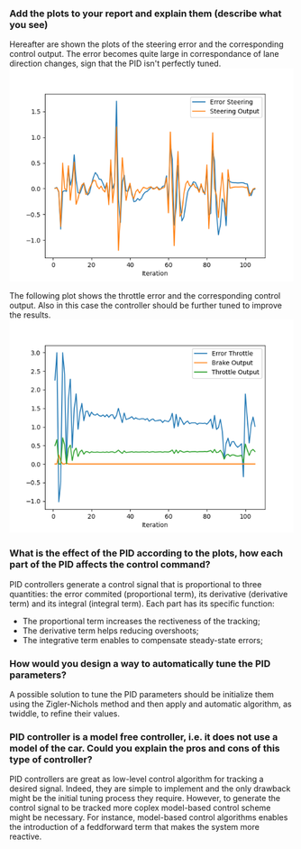 ### Add the plots to your report and explain them (describe what you see)  
Hereafter are shown the plots of the steering error and the corresponding control output. The error becomes quite large in correspondance of lane direction changes, sign that the PID isn't perfectly tuned. 
![](steering_err.png)  

The following plot shows the throttle error and the corresponding control output. Also in this case the controller should be further tuned to improve the results.
![](throttle_err.png) 

### What is the effect of the PID according to the plots, how each part of the PID affects the control command? 
PID controllers generate a control signal that is proportional to three quantities: the error commited (proportional term), its derivative (derivative term) and its integral (integral term). Each part has its specific function:
- The proportional term increases the rectiveness of the tracking;
- The derivative term helps reducing overshoots;
- The integrative term enables to compensate steady-state errors;  

### How would you design a way to automatically tune the PID parameters?
A possible solution to tune the PID parameters should be initialize them using the Zigler-Nichols method and then apply and automatic algorithm, as twiddle, to refine their values.

### PID controller is a model free controller, i.e. it does not use a model of the car. Could you explain the pros and cons of this type of controller?   
PID controllers are great as low-level control algorithm for tracking a desired signal. Indeed, they are simple to implement and the only drawback might be the initial tuning process they require. However, to generate the control signal to be tracked more coplex model-based control scheme might be necessary. For instance, model-based control algorithms enables the introduction of a feddforward term that makes the system more reactive.
